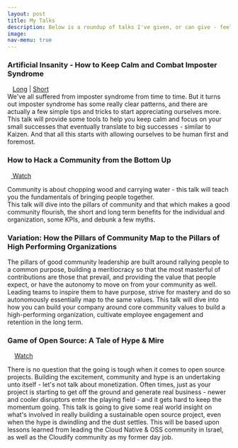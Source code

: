 ```yaml
---
layout: post
title: My Talks
description: Below is a roundup of talks I've given, or can give - feel free to reach out if you'd like to hear more.
image: 
nav-menu: true
---
```


<h3>Artificial Insanity - How to Keep Calm and Combat Imposter Syndrome</h3>
<span class="icon alt fa-play"></span>&nbsp; &nbsp;<a href="https://www.youtube.com/watch?v=f9MG3_DHRSI" target="_blank">Long</a> | <a href="https://www.youtube.com/watch?v=kttJ7js7uC8" target="_blank"> Short</a>
<div class="box">
We've all suffered from imposter syndrome from time to time. But it turns out imposter syndrome has some really clear patterns, and there are actually a few simple tips and tricks to start appreciating ourselves more. This talk will provide some tools to help you keep calm and focus on your small successes that eventually translate to big successes - similar to Kaizen. And that all this starts with allowing ourselves to be human first and foremost.
</div>

<h3>How to Hack a Community from the Bottom Up</h3>
<span class="icon alt fa-play"></span>&nbsp;&nbsp;<a href="https://youtu.be/XAXouw--G1c8&t=2218" target="_blank"> Watch</a>
<div class="box">
	<p>Community is about chopping wood and carrying water - this talk will teach you the fundamentals of bringing people together.<br/>
    This talk will dive into the pillars of community and that which makes a good community flourish, the short and long term benefits for the individual and organization, some KPIs, and debunk a few myths.
    </p>
</div>

<h3>Variation: How the Pillars of Community Map to the Pillars of High Performing Organizations</h3>
<div class="box">
	<p>The pillars of good community leadership are built around rallying people to a common purpose, building a meritiocracy so that the most masterful of contributions are those that prevail, and providing the value that people expect, or have the autonomy to move on from your community as well. Leading teams to inspire them to have purpose, strive for mastery and do so autonomously essentially map to the same values. This talk will dive into how you can build your company around core community values to build a high-performing organization, cultivate employee engagement and retention in the long term.
    </p>
</div>

<h3>Game of Open Source: A Tale of Hype & Mire</h3>
<span class="icon alt fa-play"></span>&nbsp; &nbsp; <a href="https://www.youtube.com/watch?v=EFI5V-Vqulo" target="_blank"> Watch</a>

<div class="box">
	<p>There is no question that the going is tough when it comes to open source projects. Building the excitement, community and hype is an undertaking unto itself - let's not talk about monetization. Often times, just as your project is starting to get off the ground and generate real business - newer and cooler disruptors enter the playing field - and it gets hard to keep the momentum going. This talk is going to give some real world insight on what's involved in really building a sustainable open source project, even when the hype is dwindling and the dust settles. This will be based upon lessons learned from leading the Cloud Native & OSS community in Israel, as well as the Cloudify community as my former day job.</p>
</div>

